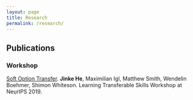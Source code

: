 ```yaml
---
layout: page
title: Research
permalink: /research/
---
```


## Publications

### Workshop

[Soft Option Transfer](https://www.skillsworkshop.ai/uploads/1/2/1/5/121527312/softoptiontransfer.pdf). **Jinke He**, Maximilian Igl, Matthew Smith, Wendelin Boehmer, Shimon Whiteson. Learning Transferable Skills Workshop at NeurIPS 2019.